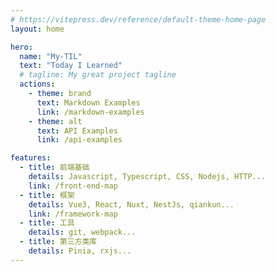 ```yaml
---
# https://vitepress.dev/reference/default-theme-home-page
layout: home

hero:
  name: "My-TIL"
  text: "Today I Learned"
  # tagline: My great project tagline
  actions:
    - theme: brand
      text: Markdown Examples
      link: /markdown-examples
    - theme: alt
      text: API Examples
      link: /api-examples

features:
  - title: 前端基础
    details: Javascript, Typescript, CSS, Nodejs, HTTP...
    link: /front-end-map
  - title: 框架
    details: Vue3, React, Nuxt, NestJs, qiankun...
    link: /framework-map
  - title: 工具
    details: git, webpack...
  - title: 第三方类库
    details: Pinia, rxjs...
---
```

